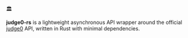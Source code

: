 🏛

**judge0-rs** is a lightweight asynchronous API wrapper around the official
[judge0](https://ce.judge0.com/) API, written in Rust with minimal dependencies.
